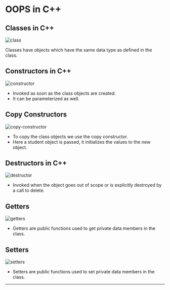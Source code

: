 # OOPS in C++

## Classes in C++

<img alt="class" src="./OOPS/ClassesImg.jpg" />

Classes have objects which have the same data type as defined in the class.

## Constructors in C++

<img alt="constructor" src="./OOPS/constructorImg.jpg" />

* Invoked as soon as the class objects are created. 
* It can be parameterized as well.

## Copy Constructors

<img alt="copy-constructor" src="./OOPS/CopyConstructorImg.jpg" />

* To copy the class objects we use the copy constructor. 
* Here a student object is passed, it initializes the values to the new object.

## Destructors in C++

<img alt="destructor" src="./OOPS/DestructorImg.jpg" />

* Invoked when the object goes out of scope or is explicitly destroyed by a call to delete.

## Getters

<img alt="getters" src="./OOPS/GettersImg.jpg" />

* Getters are public functions used to get private data members in the class.

## Setters

<img alt="setters" src="./OOPS/SettersImg.jpg" />

* Setters are public functions used to set private data members in the class.

<hr>
